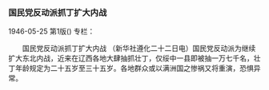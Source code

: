 ### 国民党反动派抓丁扩大内战

1946-05-25
第1版()
专栏：

　　国民党反动派抓丁扩大内战
    （新华社遵化二十二日电）国民党反动派为继续扩大东北内战，近来在辽西各地大肆抽抓壮丁，仅绥中一县即被抽一万七千名，壮丁年龄规定为二十五岁至三十五岁。各地群众或以满洲国之惨祸又将重演，恐惧异常。
